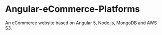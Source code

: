 # Angular-eCommerce-Platforms
An eCommerce website based on Angular 5, Node.js, MongoDB and AWS S3.
